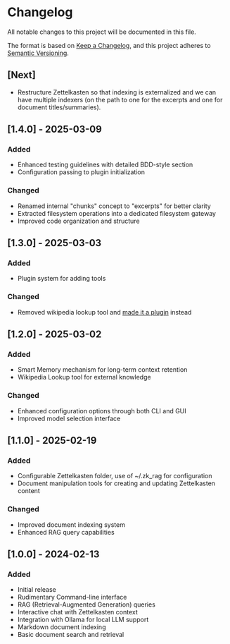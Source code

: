 # Changelog

All notable changes to this project will be documented in this file.

The format is based on [Keep a Changelog](https://keepachangelog.com/en/1.0.0/),
and this project adheres to [Semantic Versioning](https://semver.org/spec/v2.0.0.html).

## [Next]

- Restructure Zettelkasten so that indexing is externalized and we can have multiple indexers (on the path to one for
  the excerpts and one for document titles/summaries).

## [1.4.0] - 2025-03-09

### Added

- Enhanced testing guidelines with detailed BDD-style section
- Configuration passing to plugin initialization

### Changed

- Renamed internal "chunks" concept to "excerpts" for better clarity
- Extracted filesystem operations into a dedicated filesystem gateway
- Improved code organization and structure

## [1.3.0] - 2025-03-03

### Added

- Plugin system for adding tools

### Changed

- Removed wikipedia lookup tool and [made it a plugin](https://pypi.org/project/zk-rag-wikipedia/) instead

## [1.2.0] - 2025-03-02

### Added

- Smart Memory mechanism for long-term context retention
- Wikipedia Lookup tool for external knowledge

### Changed

- Enhanced configuration options through both CLI and GUI
- Improved model selection interface

## [1.1.0] - 2025-02-19

### Added

- Configurable Zettelkasten folder, use of ~/.zk_rag for configuration
- Document manipulation tools for creating and updating Zettelkasten content

### Changed

- Improved document indexing system
- Enhanced RAG query capabilities

## [1.0.0] - 2024-02-13

### Added

- Initial release
- Rudimentary Command-line interface
- RAG (Retrieval-Augmented Generation) queries
- Interactive chat with Zettelkasten context
- Integration with Ollama for local LLM support
- Markdown document indexing
- Basic document search and retrieval
